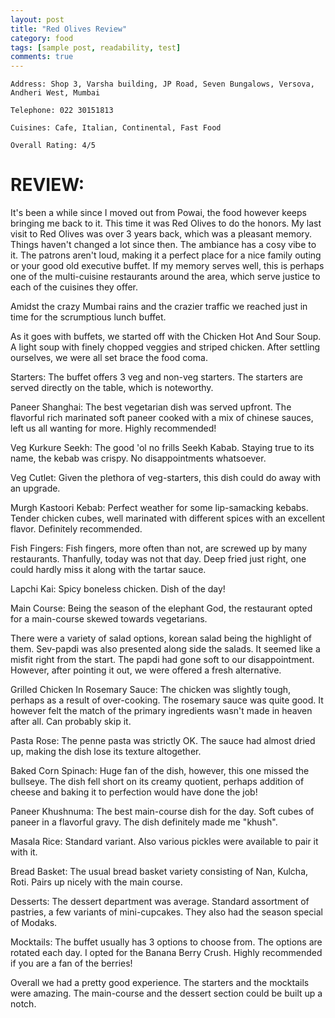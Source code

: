 ```yaml
---
layout: post
title: "Red Olives Review"
category: food
tags: [sample post, readability, test]
comments: true
---
```


    Address: Shop 3, Varsha building, JP Road, Seven Bungalows, Versova, Andheri West, Mumbai

    Telephone: 022 30151813

    Cuisines: Cafe, Italian, Continental, Fast Food

    Overall Rating: 4/5

REVIEW:
======
It's been a while since I moved out from Powai, the food however keeps bringing me back to it. This time it was Red Olives to do the honors. My last visit to Red Olives was over 3 years back, which was a pleasant memory. Things haven't changed a lot since then. The ambiance has a cosy vibe to it. The patrons aren't loud, making it a perfect place for a nice family outing or your good old executive buffet. If my memory serves well, this is perhaps one of the multi-cuisine restaurants around the area, which serve justice to each of the cuisines they offer.

Amidst the crazy Mumbai rains and the crazier traffic we reached just in time for the scrumptious lunch buffet. 

As it goes with buffets, we started off with the Chicken Hot And Sour Soup. A light soup with finely chopped veggies and striped chicken. After settling ourselves, we were all set brace the food coma.


Starters:
The buffet offers 3 veg and non-veg starters. The starters are served directly on the table, which is noteworthy. 

Paneer Shanghai: The best vegetarian dish was served upfront. The flavorful rich marinated soft paneer cooked with a mix of chinese sauces, left us all wanting for more. Highly recommended!

Veg Kurkure Seekh: The good 'ol no frills Seekh Kabab. Staying true to its name, the kebab was crispy. No disappointments whatsoever. 

Veg Cutlet: Given the plethora of veg-starters, this dish could do away with an upgrade.

Murgh Kastoori Kebab: Perfect weather for some lip-samacking kebabs. Tender chicken cubes, well marinated with different spices with an excellent flavor. Definitely recommended.

Fish Fingers: Fish fingers, more often than not, are screwed up by many restaurants. Thanfully, today was not that day. Deep fried just right, one could hardly miss it along with the tartar sauce. 

Lapchi Kai: Spicy boneless chicken. Dish of the day! 

Main Course:
Being the season of the elephant God, the restaurant opted for a main-course skewed towards vegetarians. 

There were a variety of salad options, korean salad being the highlight of them. Sev-papdi was also presented along side the salads. It seemed like a misfit right from the start. The papdi had gone soft to our disappointment. However, after pointing it out, we were offered a fresh alternative. 

Grilled Chicken In Rosemary Sauce: The chicken was slightly tough, perhaps as a result of over-cooking. The rosemary sauce was quite good. It however felt the match of the primary ingredients wasn't made in heaven after all. Can probably skip it.

Pasta Rose: The penne pasta was strictly OK. The sauce had almost dried up, making the dish lose its texture altogether. 

Baked Corn Spinach: Huge fan of the dish, however, this one missed the bullseye. The dish fell short on its creamy quotient, perhaps addition of cheese and baking it to perfection would have done the job!

Paneer Khushnuma: The best main-course dish for the day. Soft cubes of paneer in a flavorful gravy. The dish definitely made me "khush". 

Masala Rice: Standard variant. Also various pickles were available to pair it with it. 

Bread Basket: The usual bread basket variety consisting of Nan, Kulcha, Roti. Pairs up nicely with the main course. 

Desserts:
The dessert department was average. Standard assortment of pastries, a few variants of mini-cupcakes. They also had the season special of Modaks. 

Mocktails: The buffet usually has 3 options to choose from. The options are rotated each day. I opted for the Banana Berry Crush. Highly recommended if you are a fan of the berries!

Overall we had a pretty good experience. The starters and the mocktails were amazing. The main-course and the dessert section could be built up a notch. 




